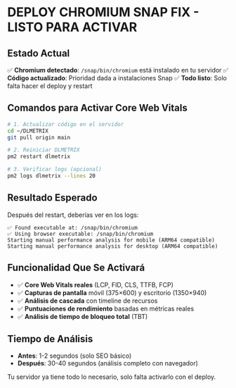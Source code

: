 # DEPLOY CHROMIUM SNAP FIX - LISTO PARA ACTIVAR

## Estado Actual
✅ **Chromium detectado**: `/snap/bin/chromium` está instalado en tu servidor
✅ **Código actualizado**: Prioridad dada a instalaciones Snap
✅ **Todo listo**: Solo falta hacer el deploy y restart

## Comandos para Activar Core Web Vitals

```bash
# 1. Actualizar código en el servidor
cd ~/DLMETRIX
git pull origin main

# 2. Reiniciar DLMETRIX
pm2 restart dlmetrix

# 3. Verificar logs (opcional)
pm2 logs dlmetrix --lines 20
```

## Resultado Esperado
Después del restart, deberías ver en los logs:
```
✅ Found executable at: /snap/bin/chromium
✅ Using browser executable: /snap/bin/chromium
Starting manual performance analysis for mobile (ARM64 compatible)
Starting manual performance analysis for desktop (ARM64 compatible)
```

## Funcionalidad Que Se Activará
- ✅ **Core Web Vitals reales** (LCP, FID, CLS, TTFB, FCP)
- ✅ **Capturas de pantalla** móvil (375×600) y escritorio (1350×940)
- ✅ **Análisis de cascada** con timeline de recursos
- ✅ **Puntuaciones de rendimiento** basadas en métricas reales
- ✅ **Análisis de tiempo de bloqueo total** (TBT)

## Tiempo de Análisis
- **Antes**: 1-2 segundos (solo SEO básico)
- **Después**: 30-40 segundos (análisis completo con navegador)

Tu servidor ya tiene todo lo necesario, solo falta activarlo con el deploy.